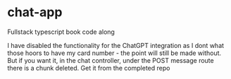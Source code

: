 # chat-app
Fullstack typescript book code along


I have disabled the functionality for the ChatGPT integration as I dont what those hoors to have my card number - the point will still be made without. 
But if you want it, in the chat controller, under the POST message route there is a chunk deleted. 
Get it from the completed repo